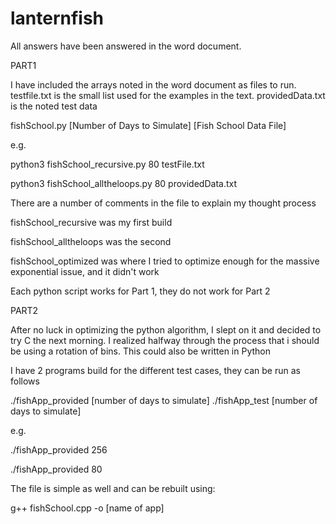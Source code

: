 # lanternfish

All answers have been answered in the word document.

PART1

I have included the arrays noted in the word document as files to run.
testfile.txt is the small list used for the examples in the text.
providedData.txt is the noted test data

fishSchool.py [Number of Days to Simulate] [Fish School Data File]

e.g.

python3 fishSchool_recursive.py 80 testFile.txt

python3 fishSchool_alltheloops.py 80 providedData.txt

There are a number of comments in the file to explain my thought process

fishSchool_recursive was my first build

fishSchool_alltheloops was the second

fishSchool_optimized was where I tried to optimize enough for the massive exponential issue, and it didn't work

Each python script works for Part 1, they do not work for Part 2

PART2

After no luck in optimizing the python algorithm, I slept on it and decided to try C the next morning. I realized halfway through the process that i should be using a rotation of bins. This could also be written in Python

I have 2 programs build for the different test cases, they can be run as follows

./fishApp_provided [number of days to simulate]
./fishApp_test [number of days to simulate]

e.g.

./fishApp_provided 256

./fishApp_provided 80

The file is simple as well and can be rebuilt using:

 g++ fishSchool.cpp -o [name of app]
